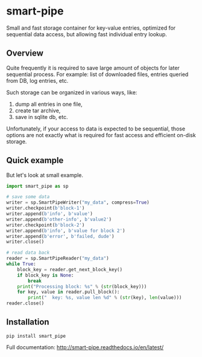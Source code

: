 # smart-pipe
Small and fast storage container for key-value entries, optimized for 
sequential data access, but allowing fast individual entry lookup.

## Overview
Quite frequently it is required to save large amount of objects for later sequential process. 
For example: list of downloaded files, entries queried from DB, log entries, etc.

Such storage can be organized in various ways, like:

1. dump all entries in one file, 
2. create tar archive,
3. save in sqlite db, etc.

Unfortunately, if your access to data is expected to be sequential, those options are not exactly what is required for
fast access and efficient on-disk storage.

## Quick example

But let's look at small example.

```python
import smart_pipe as sp

# save some data
writer = sp.SmartPipeWriter("my_data", compress=True)
writer.checkpoint(b'block-1')
writer.append(b'info', b'value')
writer.append(b'other-info', b'value2')
writer.checkpoint(b'block-2')
writer.append(b'info', b'value for block 2')
writer.append(b'error', b'failed, dude')
writer.close()

# read data back
reader = sp.SmartPipeReader("my_data")
while True:
    block_key = reader.get_next_block_key()
    if block_key is None:
        break
    print("Processing block: %s" % (str(block_key)))
    for key, value in reader.pull_block():
        print("  key: %s, value len %d" % (str(key), len(value)))
reader.close()
```

## Installation

```
pip install smart_pipe
```

Full documentation: http://smart-pipe.readthedocs.io/en/latest/
